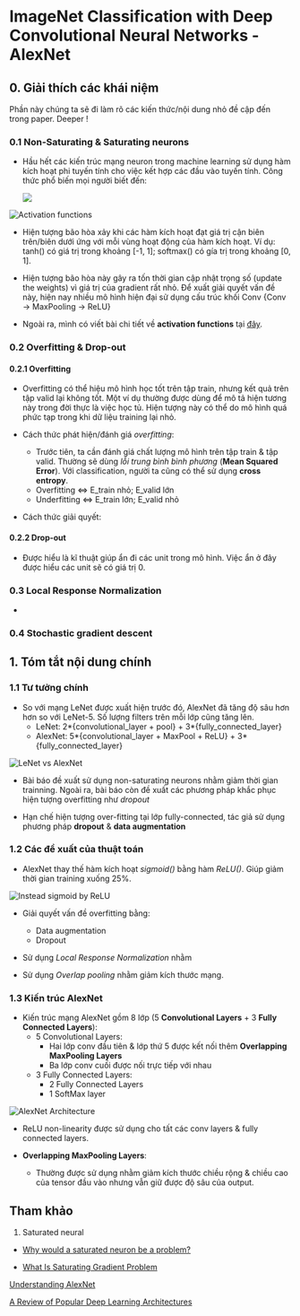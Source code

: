 # ImageNet Classification with Deep Convolutional Neural Networks - AlexNet 


## 0. Giải thích các khái niệm 

Phần này chúng ta sẽ đi làm rõ các kiến thức/nội dung nhỏ đề cập đến trong paper. Deeper !


### 0.1 Non-Saturating & Saturating neurons

+ Hầu hết các kiến trúc mạng neuron trong machine learning sử dụng hàm kích hoạt phi tuyến tính cho việc kết hợp các đầu vào tuyến tính. Công thức phổ biến mọi người biết đến: 

    <img src="https://render.githubusercontent.com/render/math?math=g(b_j + sum_{i}(w_i,_jx_j))">

![Activation functions](figures/Activation_functions.png)

+ Hiện tượng bão hòa xảy khi các hàm kích hoạt đạt giá trị cận biên trên/biên dưới ứng với mỗi vùng hoạt động của hàm kích hoạt. Ví dụ: tanh() có giá trị trong khoảng [-1, 1]; softmax() có gía trị trong khoảng [0, 1]. 

+ Hiện tượng bão hòa này gây ra tốn thời gian cập nhật trọng số  (update the weights) vì giá trị của gradient rất nhỏ. Để xuất giải quyết vấn đề này, hiện nay nhiều mô hình hiện đại sử dụng cấu trúc khối Conv {Conv -> MaxPooling -> ReLU}

+ Ngoài ra, mình có viết bài chi tiết về **activation functions** tại [đây](https://github.com/Doan-Nguyen/Deep_Learning_Notes/blob/master/Topics/Activations%20Functions.md).

### 0.2 Overfitting & Drop-out 

#### 0.2.1 Overfitting 
+ Overfitting có thể hiệu mô hình học tốt trên tập train, nhưng kết quả trên tập valid lại không tốt. Một ví dụ thường được dùng để mô tả hiện tương này trong đời thực là việc học tủ. Hiện tượng này có thể do mô hình quá phức tạp trong khi dữ liệu training lại nhỏ.

+ Cách thức phát hiện/đánh giá *overfitting*:
    - Trước tiên, ta cần đánh giá chất lượng mô hình trên tập train & tập valid. Thường sẽ dùng *lỗi trung bình bình phương* (**Mean Squared Error**). Với classification, người ta cũng có thể sử dụng **cross entropy**.
    - Overfitting <=> E_train nhỏ; E_valid lớn
    - Underfitting <=> E_train lớn; E_valid nhỏ

+ Cách thức giải quyết:

#### 0.2.2 Drop-out 
+ Được hiểu là kĩ thuật giúp ẩn đi các unit trong mô hình. Việc ẩn ở đây được hiểu các unit sẽ có giá trị 0.

### 0.3 Local Response Normalization
+ 

### 0.4 Stochastic gradient descent


## 1. Tóm tắt nội dung chính 

### 1.1 Tư tưởng chính 
+ So với mạng LeNet được xuất hiện trước đó, AlexNet đã tăng độ sâu hơn hơn so với LeNet-5. Số lượng filters trên mỗi lớp cũng tăng lên. 
    - LeNet: 2*{convolutional_layer + pool} + 3*{fully_connected_layer}
    - AlexNet: 5*{convolutional_layer + MaxPool + ReLU} + 3*{fully_connected_layer}

    
![LeNet vs AlexNet](figures/lenet_alexnet.png)


+ Bài báo đề xuất sử dụng non-saturating neurons nhằm giảm thời gian trainning. Ngoài ra, bài báo còn đề xuất các phương pháp khắc phục hiện tượng overfitting như *dropout*

+ Hạn chế hiện tượng over-fitting tại lớp fully-connected, tác giả sử dụng phương pháp **dropout** & **data augmentation**



### 1.2 Các đề xuất của thuật toán 

+ AlexNet thay thế hàm kích hoạt *sigmoid()* bằng hàm *ReLU()*. Giúp giảm thời gian training xuống 25%.

![Instead sigmoid by ReLU](figures/instead_sigmoid_relu.png)

+ Giải quyết vấn đề overfitting bằng:
    - Data augmentation
    - Dropout

+ Sử dụng *Local Response Normalization* nhằm 

+ Sử dụng *Overlap pooling* nhằm giảm kích thước mạng.


### 1.3 Kiến trúc AlexNet

+ Kiến trúc mạng AlexNet gồm 8 lớp (5 **Convolutional Layers** + 3 **Fully Connected Layers**):
    - 5 Convolutional Layers:
        - Hai lớp conv đầu tiên & lớp thứ 5 được kết nối thêm **Overlapping MaxPooling Layers**
        - Ba lớp conv cuối được nối trực tiếp với nhau
    - 3 Fully Connected Layers:
        - 2 Fully Connected Layers 
        - 1 SoftMax layer

![AlexNet Architecture](figures/AlexNet-1.png)

+ ReLU non-linearity được sử dụng cho tất các conv layers & fully connected layers.

+ **Overlapping MaxPooling Layers**:
    - Thường được sử dụng nhằm giảm kích thước chiều rộng & chiều cao của tensor đầu vào nhưng vẫn giữ được độ sâu của output.


## Tham khảo

1. Saturated neural

+ [Why would a saturated neuron be a problem?](https://www.quora.com/Why-would-a-saturated-neuron-be-a-problem)

+ [What Is Saturating Gradient Problem](https://datascience.stackexchange.com/questions/27665/what-is-saturating-gradient-problem#:~:text=Saturating%20means%20that%20after%20some,a%20solution%20for%20this%20problem.)

[Understanding AlexNet](https://www.learnopencv.com/understanding-alexnet/#:~:text=AlexNet%20consists%20of%205%20Convolutional,kernels%20of%20the%20same%20size.)

[A Review of Popular Deep Learning Architectures](https://blog.paperspace.com/popular-deep-learning-architectures-alexnet-vgg-googlenet/)